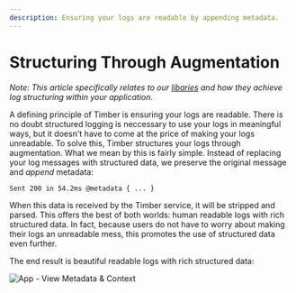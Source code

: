 ```yaml
---
description: Ensuring your logs are readable by appending metadata.
---
```

# Structuring Through Augmentation

*Note: This article specifically relates to our [libaries](/languages) and how they achieve log structuring within your application.*

A defining principle of Timber is ensuring your logs are readable. There is no doubt structured logging is neccessary to use your logs in meaningful ways, but it doesn't have to come at the price of making your logs unreadable. To solve this, Timber structures your logs through augmentation. What we mean by this is fairly simple. Instead of replacing your log messages with structured data, we preserve the original message and *append* metadata:

```
Sent 200 in 54.2ms @metadata { ... }
```

When this data is received by the Timber service, it will be stripped and parsed. This offers the best of both worlds: human readable logs with rich structured data. In fact, because users do not have to worry about making their logs an unreadable mess, this promotes the use of structured data even further.

The end result is beautiful readable logs with rich structured data:

![App - View Metadata & Context](//images.contentful.com/h6vh38q7qvzk/6iqcKJH8I0S42KKEQm4Giy/ef0b247abe28500ecd08205b741e82ae/Screen_Recording_2017-08-12_at_01.19_PM.gif)
